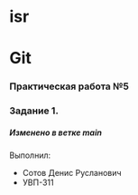 # isr
# Git
### Практическая работа №5
### Задание 1.
##### Изменено в ветке main

Выполнил:
* Сотов Денис Русланович
* УВП-311
